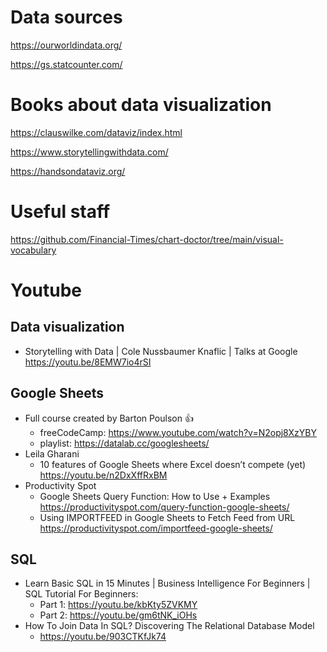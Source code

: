 # Data sources

https://ourworldindata.org/

https://gs.statcounter.com/

# Books about data visualization

https://clauswilke.com/dataviz/index.html

https://www.storytellingwithdata.com/

https://handsondataviz.org/

# Useful staff
https://github.com/Financial-Times/chart-doctor/tree/main/visual-vocabulary

# Youtube

## Data visualization
* Storytelling with Data | Cole Nussbaumer Knaflic | Talks at Google https://youtu.be/8EMW7io4rSI

## Google Sheets

* Full course created by Barton Poulson :+1:
  * freeCodeCamp: https://www.youtube.com/watch?v=N2opj8XzYBY
  * playlist: https://datalab.cc/googlesheets/
* Leila Gharani
  * 10 features of Google Sheets where Excel doesn’t compete (yet) https://youtu.be/n2DxXffRxBM
* Productivity Spot
  * Google Sheets Query Function: How to Use + Examples https://productivityspot.com/query-function-google-sheets/ 
  * Using IMPORTFEED in Google Sheets to Fetch Feed from URL https://productivityspot.com/importfeed-google-sheets/


## SQL

* Learn Basic SQL in 15 Minutes | Business Intelligence For Beginners | SQL Tutorial For Beginners:
  * Part 1: https://youtu.be/kbKty5ZVKMY
  * Part 2: https://youtu.be/gm6tNK_iOHs
* How To Join Data In SQL? Discovering The Relational Database Model
  * https://youtu.be/903CTKfJk74 

